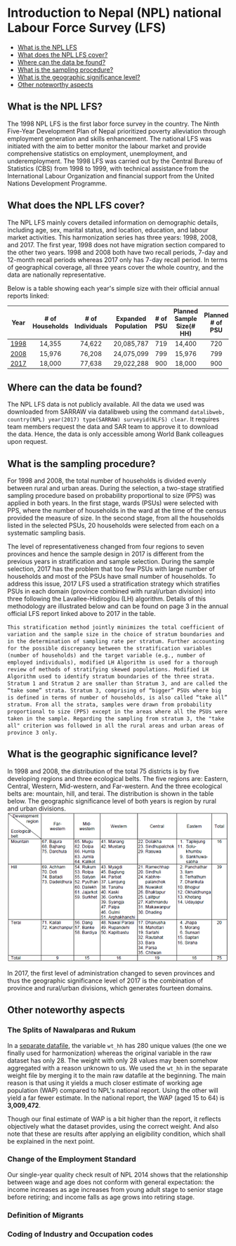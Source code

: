 
# Introduction to Nepal (NPL) national Labour Force Survey (LFS)

- [What is the NPL LFS](#what-is-the-npl-lfs)
- [What does the NPL LFS cover?](#what-does-the-npl-lfs-cover)
- [Where can the data be found?](#where-can-the-data-be-found)
- [What is the sampling procedure?](#what-is-the-sampling-procedure)
- [What is the geographic significance level?](#what-is-the-geographic-significance-level)
- [Other noteworthy aspects](#other-noteworthy-aspects)

## What is the NPL LFS?

The 1998 NPL LFS is the first labor force survey in the country. The Ninth Five-Year Development Plan of Nepal prioritized poverty alleviation through employment generation and skills enhancement. The national LFS was initiated with the aim to better monitor the labour market and provide comprehensive statistics on employment, unemployment, and underemployment. The 1998 LFS was carried out by the Central Bureau of Statistics (CBS) from 1998 to 1999, with technical assistance from the International Labour Organization and financial support from the United Nations Development Programme. 

## What does the NPL LFS cover?

The NPL LFS mainly covers detailed information on demographic details, including age, sex, marital status, and location, education, and labour market activities. This harmonization series has three years: 1998, 2008, and 2017. The first year, 1998 does not have migration section compared to the other two years. 1998 and 2008 both have two recall periods, 7-day and 12-month recall periods whereas 2017 only has 7-day recall period. In terms of geographical coverage, all three years cover the whole country, and the data are nationally representative. 

Below is a table showing each year's simple size with their official annual reports linked:

| **Year**	| **# of Households**	| **# of Individuals**	| **Expanded Population**	| **# of PSU**	| **Planned Sample Size(# HH)**	| **Planned # of PSU**	|
| :------:	| :-------:		| :-------:	 	| :-------:	 	| :-------:	| :-------:	| :-------:	|
| [1998](utilities/NPL_LFS_1998_report.pdf)  | 14,355 | 74,622  |  20,085,787  |  719  | 14,400 | 720 |
| [2008](utilities/NPL_LFS_2008_report.pdf)  | 15,976 | 76,208  |  24,075,099  |  799  | 15,976 | 799 |
| [2017](utilities/NPL_LFS_2017_report.pdf)  | 18,000 | 77,638  |  29,022,288  |  900  | 18,000 | 900 |

## Where can the data be found?

The NPL LFS data is not publicly available. All the data we used was downloaded from SARRAW via datalibweb using the command `datalibweb, country(NPL) year(2017) type(SARRAW) surveyid(NLFS) clear`. It requires team members request the data and SAR team to approve it to download the data. Hence, the data is only accessible among World Bank colleagues upon request.

## What is the sampling procedure?

For 1998 and 2008, the total number of households is divided evenly between rural and urban areas. During the selection, a two-stage stratified sampling procedure based on probability proportional to size (PPS) was applied in both years. In the first stage, wards (PSUs) were selected with PPS, where the number of households in the ward at the time of the census provided the measure of size. In the second stage, from all the households listed in the selected PSUs, 20 households were selected from each on a systematic sampling basis. 

The level of representativeness changed from four regions to seven provinces and hence the sample design in 2017 is different from the previous years in stratification and sample selection. During the sample selection, 2017 has the problem that too few PSUs with large number of households and most of the PSUs have small number of households. To address this issue, 2017 LFS used a stratification strategy which stratifies PSUs in each domain (province combined with rural/urban division) into three following the Lavallee-Hidiroglou (LH) algorithm. Details of this methodology are illustrated below and can be found on page 3 in the annual official LFS report linked above to 2017 in the table. 

```
This stratification method jointly minimizes the total coefficient of variation and the sample size in the choice of stratum boundaries and in the determination of sampling rate per stratum. Further accounting for the possible discrepancy between the stratification variables (number of households) and the target variable (e.g., number of employed individuals), modified LH Algorithm is used for a thorough review of methods of stratifying skewed populations. Modified LH Algorithm used to identify stratum boundaries of the three strata. Stratum 1 and Stratum 2 are smaller than Stratum 3, and are called the “take some” strata. Stratum 3, comprising of “bigger” PSUs where big is defined in terms of number of households, is also called “take all” stratum. From all the strata, samples were drawn from probability proportional to size (PPS) except in the areas where all the PSUs were taken in the sample. Regarding the sampling from stratum 3, the "take all" criterion was followed in all the rural areas and urban areas of province 3 only.
```

## What is the geographic significance level?

In 1998 and 2008, the distribution of the total 75 districts is by five developing regions and three ecological belts. The five regions are: Eastern, Central, Western, Mid-western, and Far-western. And the three ecological belts are: mountain, hill, and terai. The distribution is shown in the table below. The geographic significance level of both years is region by rural and urban divisions. 
![districts_1998_2008](utilities/districts_distribution.png)

In 2017, the first level of administration changed to seven provinces and thus the geographic significance level of 2017 is the combination of province and rural/urban divisions, which generates fourteen domains.

## Other noteworthy aspects  

### The Splits of Nawalparas and Rukum 

In a [separate datafile](utilities/Additional%20Data/weights.dta), the variable `wt_hh` has 280 unique values (the one we finally used for harmonization) whereas the original variable in the raw dataset has only 28. The weight with only 28 values may been somehow aggregated with a reason unknown to us. We used the `wt_hh` in the separate weight file by merging it to the main raw datafile at the beginning. The main reason is that using it yields a much closer estimate of working age population (WAP) compared to NPL's national report. Using the other will yield a far fewer estimate. In the national report, the WAP (aged 15 to 64) is **3,009,472**.


Though our final estimate of WAP is a bit higher than the report, it reflects objectively what the dataset provides, using the correct weight. And also note that these are results after applying an eligibility condition, which shall be explained in the next point. 

### Change of the Employment Standard

Our single-year quality check result of NPL 2014 shows that the relationship between wage and age does not conform with general expectation: the income increases as age increases from young adult stage to senior stage before retiring; and income falls as age grows into retiring stage. 


### Definition of Migrants


### Coding of Industry and Occupation codes

